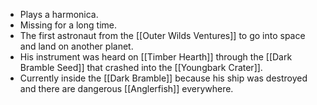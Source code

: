- Plays a harmonica.
- Missing for a long time.
- The first astronaut from the [[Outer Wilds Ventures]] to go into space and land on another planet.
- His instrument was heard on [[Timber Hearth]] through the [[Dark Bramble Seed]] that crashed into the [[Youngbark Crater]].
- Currently inside the [[Dark Bramble]] because his ship was destroyed and there are dangerous [[Anglerfish]] everywhere.